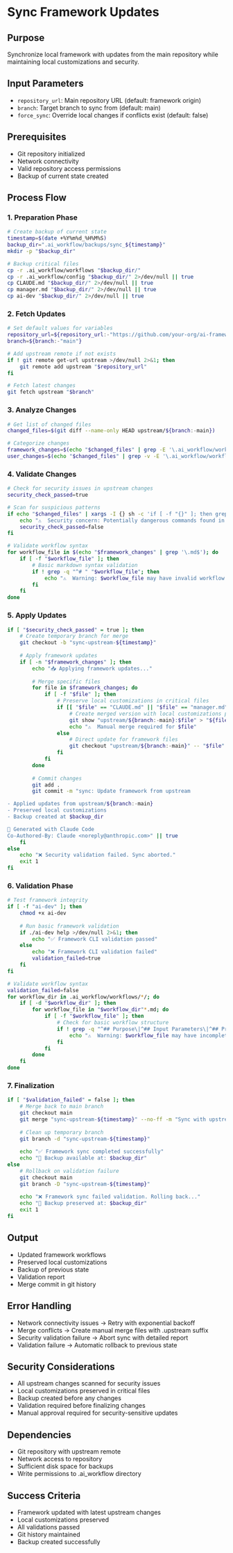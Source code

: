 # Sync Framework Updates

## Purpose
Synchronize local framework with updates from the main repository while maintaining local customizations and security.

## Input Parameters
- `repository_url`: Main repository URL (default: framework origin)
- `branch`: Target branch to sync from (default: main)
- `force_sync`: Override local changes if conflicts exist (default: false)

## Prerequisites
- Git repository initialized
- Network connectivity
- Valid repository access permissions
- Backup of current state created

## Process Flow

### 1. Preparation Phase
```bash
# Create backup of current state
timestamp=$(date +%Y%m%d_%H%M%S)
backup_dir=".ai_workflow/backups/sync_${timestamp}"
mkdir -p "$backup_dir"

# Backup critical files
cp -r .ai_workflow/workflows "$backup_dir/"
cp -r .ai_workflow/config "$backup_dir/" 2>/dev/null || true
cp CLAUDE.md "$backup_dir/" 2>/dev/null || true
cp manager.md "$backup_dir/" 2>/dev/null || true
cp ai-dev "$backup_dir/" 2>/dev/null || true
```

### 2. Fetch Updates
```bash
# Set default values for variables
repository_url=${repository_url:-"https://github.com/your-org/ai-framework.git"}
branch=${branch:-"main"}

# Add upstream remote if not exists
if ! git remote get-url upstream >/dev/null 2>&1; then
    git remote add upstream "$repository_url"
fi

# Fetch latest changes
git fetch upstream "$branch"
```

### 3. Analyze Changes
```bash
# Get list of changed files
changed_files=$(git diff --name-only HEAD upstream/${branch:-main})

# Categorize changes
framework_changes=$(echo "$changed_files" | grep -E '\.ai_workflow/workflows/|\.ai_workflow/config/|ai-dev|CLAUDE\.md|manager\.md' || true)
user_changes=$(echo "$changed_files" | grep -v -E '\.ai_workflow/workflows/|\.ai_workflow/config/|ai-dev|CLAUDE\.md|manager\.md' || true)
```

### 4. Validate Changes
```bash
# Check for security issues in upstream changes
security_check_passed=true

# Scan for suspicious patterns
if echo "$changed_files" | xargs -I {} sh -c 'if [ -f "{}" ]; then grep -l "rm -rf\|sudo\|eval\|exec" "{}" 2>/dev/null; fi' | grep -q .; then
    echo "⚠️  Security concern: Potentially dangerous commands found in upstream changes"
    security_check_passed=false
fi

# Validate workflow syntax
for workflow_file in $(echo "$framework_changes" | grep '\.md$'); do
    if [ -f "$workflow_file" ]; then
        # Basic markdown syntax validation
        if ! grep -q "^# " "$workflow_file"; then
            echo "⚠️  Warning: $workflow_file may have invalid workflow format"
        fi
    fi
done
```

### 5. Apply Updates
```bash
if [ "$security_check_passed" = true ]; then
    # Create temporary branch for merge
    git checkout -b "sync-upstream-${timestamp}"
    
    # Apply framework updates
    if [ -n "$framework_changes" ]; then
        echo "📥 Applying framework updates..."
        
        # Merge specific files
        for file in $framework_changes; do
            if [ -f "$file" ]; then
                # Preserve local customizations in critical files
                if [[ "$file" == "CLAUDE.md" || "$file" == "manager.md" ]]; then
                    # Create merged version with local customizations preserved
                    git show "upstream/${branch:-main}:$file" > "${file}.upstream"
                    echo "⚠️  Manual merge required for $file"
                else
                    # Direct update for framework files
                    git checkout "upstream/${branch:-main}" -- "$file"
                fi
            fi
        done
        
        # Commit changes
        git add .
        git commit -m "sync: Update framework from upstream

- Applied updates from upstream/${branch:-main}
- Preserved local customizations
- Backup created at $backup_dir

🤖 Generated with Claude Code
Co-Authored-By: Claude <noreply@anthropic.com>" || true
    fi
else
    echo "❌ Security validation failed. Sync aborted."
    exit 1
fi
```

### 6. Validation Phase
```bash
# Test framework integrity
if [ -f "ai-dev" ]; then
    chmod +x ai-dev
    
    # Run basic framework validation
    if ./ai-dev help >/dev/null 2>&1; then
        echo "✅ Framework CLI validation passed"
    else
        echo "❌ Framework CLI validation failed"
        validation_failed=true
    fi
fi

# Validate workflow syntax
validation_failed=false
for workflow_dir in .ai_workflow/workflows/*/; do
    if [ -d "$workflow_dir" ]; then
        for workflow_file in "$workflow_dir"*.md; do
            if [ -f "$workflow_file" ]; then
                # Check for basic workflow structure
                if ! grep -q "^## Purpose\|^## Input Parameters\|^## Process Flow" "$workflow_file"; then
                    echo "⚠️  Warning: $workflow_file may have incomplete workflow structure"
                fi
            fi
        done
    fi
done
```

### 7. Finalization
```bash
if [ "$validation_failed" = false ]; then
    # Merge back to main branch
    git checkout main
    git merge "sync-upstream-${timestamp}" --no-ff -m "Sync with upstream framework updates"
    
    # Clean up temporary branch
    git branch -d "sync-upstream-${timestamp}"
    
    echo "✅ Framework sync completed successfully"
    echo "📂 Backup available at: $backup_dir"
else
    # Rollback on validation failure
    git checkout main
    git branch -D "sync-upstream-${timestamp}"
    
    echo "❌ Framework sync failed validation. Rolling back..."
    echo "📂 Backup preserved at: $backup_dir"
    exit 1
fi
```

## Output
- Updated framework workflows
- Preserved local customizations
- Backup of previous state
- Validation report
- Merge commit in git history

## Error Handling
- Network connectivity issues → Retry with exponential backoff
- Merge conflicts → Create manual merge files with .upstream suffix
- Security validation failure → Abort sync with detailed report
- Validation failure → Automatic rollback to previous state

## Security Considerations
- All upstream changes scanned for security issues
- Local customizations preserved in critical files
- Backup created before any changes
- Validation required before finalizing changes
- Manual approval required for security-sensitive updates

## Dependencies
- Git repository with upstream remote
- Network access to repository
- Sufficient disk space for backups
- Write permissions to .ai_workflow directory

## Success Criteria
- Framework updated with latest upstream changes
- Local customizations preserved
- All validations passed
- Git history maintained
- Backup created successfully